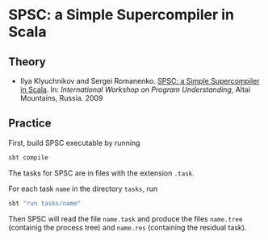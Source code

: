 # SPSC: a Simple Supercompiler in Scala

## Theory

* Ilya Klyuchnikov and Sergei Romanenko. [SPSC: a Simple Supercompiler in Scala](https://storage.googleapis.com/google-code-archive-downloads/v2/code.google.com/spsc/Klyuchnikov__Romanenko__SPSC_a_Simple_Supercompiler_in_Scala.pdf).
In: _International Workshop on Program Understanding_, Altai Mountains, Russia. 2009

## Practice

First, build SPSC executable by running

```bash
sbt compile
```

The tasks for SPSC are in files with the extension `.task`.

For each task `name` in the directory `tasks`, run

```bash
sbt "run tasks/name"
```

Then SPSC will read the file `name.task` and produce the files
`name.tree` (containig the process tree) and `name.res`
(containing the residual task).
